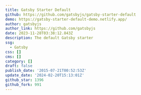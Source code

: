 ```yaml
---
title: Gatsby Starter Default
github: https://github.com/gatsbyjs/gatsby-starter-default
demo: https://gatsby-starter-default-demo.netlify.app/
author: gatsbyjs
author_link: https://github.com/gatsbyjs
date: 2023-11-28T03:38:12.843Z
description: The default Gatsby starter
ssg:
  - Gatsby
css: []
cms: []
category: []
draft: false
publish_date: '2015-07-21T00:52:53Z'
update_date: '2024-02-20T15:13:01Z'
github_star: 1396
github_fork: 991
---
```

